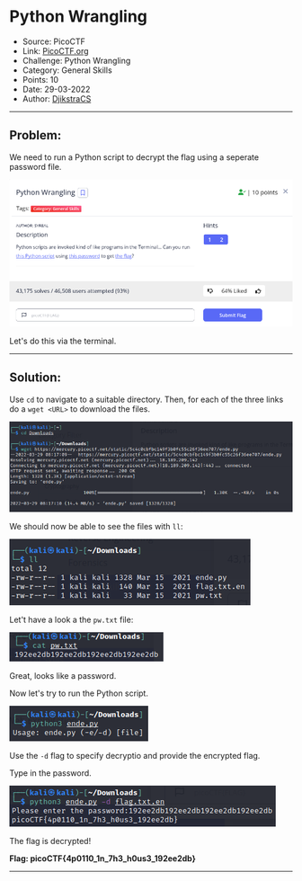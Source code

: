 # **Python Wrangling**
* Source: PicoCTF
* Link: [PicoCTF.org](https://picoctf.org/)
* Challenge: Python Wrangling
* Category: General Skills
* Points: 10
* Date: 29-03-2022
* Author: [DjikstraCS](https://github.com/DjikstraCS)

---

## **Problem:**

We need to run a Python script to decrypt the flag using a seperate password file.

![](./attachments/Pasted%20image%2020220329134632.png)


Let's do this via the terminal.

---

## **Solution:**

Use `cd` to navigate to a suitable directory.
Then, for each of the three links do a `wget <URL>` to download the files.

![](./attachments/Pasted%20image%2020220329142042.png)

We should now be able to see the files with `ll`:

![](./attachments/Pasted%20image%2020220329142014.png)

Let't have a look a the `pw.txt` file:

![](./attachments/Pasted%20image%2020220330000430.png)

Great, looks like a password.

Now let's try to run the Python script.

![](./attachments/Pasted%20image%2020220330000720.png)

Use the `-d` flag to specify decryptio and provide the encrypted flag.

Type in the password.

![](./attachments/Pasted%20image%2020220330001443.png)

The flag is decrypted!

**Flag: picoCTF{4p0110_1n_7h3_h0us3_192ee2db}**

---
